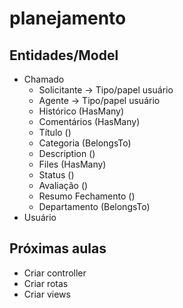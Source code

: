 # planejamento

## Entidades/Model

- Chamado
    - Solicitante -> Tipo/papel usuário
    - Agente -> Tipo/papel usuário
    - Histórico (HasMany)
    - Comentários (HasMany)
    - Título ()
    - Categoria (BelongsTo)
    - Description ()
    - Files (HasMany)
    - Status ()
    - Avaliação ()
    - Resumo Fechamento ()
    - Departamento (BelongsTo)
- Usuário

## Próximas aulas
- Criar controller
- Criar rotas
- Criar views
